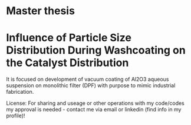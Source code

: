 # Master thesis 

# Influence of Particle Size Distribution During Washcoating on the Catalyst Distribution

It is focused on development of vacuum coating of Al2O3 aqueous suspension on monolithic filter (DPF) with purpose to mimic industrial fabrication.

License: For sharing and useage or other operations with my code/codes my approval is needed - contact me via email or linkedin (find info in my profile)!